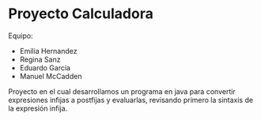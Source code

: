 # Proyecto Calculadora

Equipo:
- Emilia Hernandez
- Regina Sanz
- Eduardo Garcia
- Manuel McCadden


Proyecto en el cual desarrollamos un programa en java para convertir expresiones infijas a postfijas y evaluarlas, revisando primero la sintaxis de la expresión infija.
